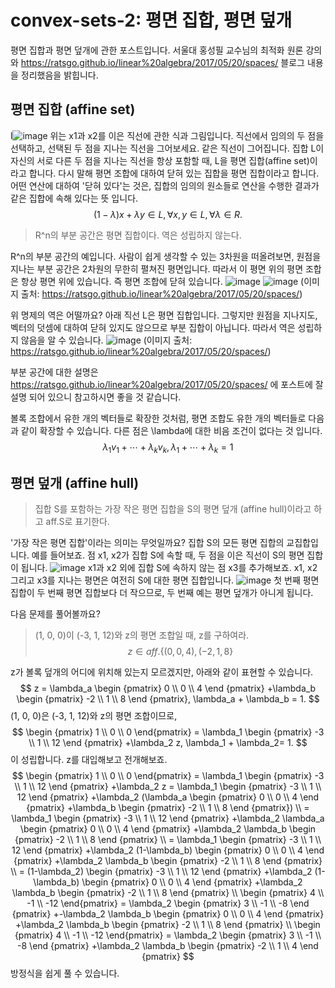 # convex-sets-2: 평면 집합, 평면 덮개
평면 집합과 평면 덮개에 관한 포스트입니다. 서울대 홍성필 교수님의 최적화 원론 강의와 https://ratsgo.github.io/linear%20algebra/2017/05/20/spaces/ 블로그 내용을 정리했음을 밝힙니다.
## 평면 집합 (affine set)
l![image](https://user-images.githubusercontent.com/11609881/111723665-43013280-88a7-11eb-93f6-2cf77daab4f4.png)
위는 x1과 x2를 이은 직선에 관한 식과 그림입니다. 직선에서 임의의 두 점을 선택하고, 선택된 두 점을 지나는 직선을 그어보세요. 같은 직선이 그어집니다.
집합 L이 자신의 서로 다른 두 점을 지나는 직선을 항상 포함할 때, L을 평면 집합(affine set)이라고 합니다. 다시 말해 평면 조합에 대하여 닫혀 있는 집합을 평면 집합이라고 합니다. 어떤 연산에 대하여 '닫혀 있다'는 것은, 집합의 임의의 원소들로 연산을 수행한 결과가 같은 집합에 속해 있다는 뜻 입니다.
$$
(1-\lambda)x + \lambda y \in L, \forall x, y \in L, \forall \lambda \in R.
$$

> R^n의 부분 공간은 평면 집합이다. 역은 성립하지 않는다.

R^n의 부분 공간의 예입니다. 사람이 쉽게 생각할 수 있는 3차원을 떠올려보면, 원점을 지나는 부분 공간은 2차원의 무한히 펼쳐진 평면입니다. 따라서 이 평면 위의 평면 조합은 항상 평면 위에 있습니다. 즉 평면 조합에 닫혀 있습니다.
![image](https://user-images.githubusercontent.com/11609881/111732585-266df600-88b9-11eb-89c5-2b8a92f9a222.png)
![image](https://user-images.githubusercontent.com/11609881/111732660-574e2b00-88b9-11eb-91d0-016e0954a12e.png)
(이미지 출처: https://ratsgo.github.io/linear%20algebra/2017/05/20/spaces/)

위 명제의 역은 어떨까요? 아래 직선 L은 평면 집합입니다. 그렇지만 원점을 지나지도, 벡터의 덧셈에 대하여 닫혀 있지도 않으므로 부분 집합이 아닙니다. 따라서 역은 성립하지 않음을 알 수 있습니다.
![image](https://user-images.githubusercontent.com/11609881/111732682-659c4700-88b9-11eb-82be-1d3950e3bbb3.png)
(이미지 출처: https://ratsgo.github.io/linear%20algebra/2017/05/20/spaces/)

부분 공간에 대한 설명은 https://ratsgo.github.io/linear%20algebra/2017/05/20/spaces/ 에 포스트에 잘 설명 되어 있으니 참고하시면 좋을 것 같습니다.

볼록 조합에서 유한 개의 벡터들로 확장한 것처럼, 평면 조합도 유한 개의 벡터들로 다음과 같이 확장할 수 있습니다. 다른 점은 \lambda에 대한 비음 조건이 없다는 것 입니다.
$$
\lambda_1 v_1+\cdots+\lambda_k v_k, \lambda_1+\cdots+\lambda_k=1
$$

## 평면 덮개 (affine hull)
> 집합 S를 포함하는 가장 작은 평면 집합을 S의 평면 덮개 (affine hull)이라고 하고 aff.S로 표기한다.

'가장 작은 평면 집합'이라는 의미는 무엇일까요? 집합 S의 모든 평면 집합의 교집합입니다. 예를 들어보죠. 점 x1, x2가 집합 S에 속할 때, 두 점을 이은 직선이 S의 평면 집합이 됩니다.
![image](https://user-images.githubusercontent.com/11609881/111723665-43013280-88a7-11eb-93f6-2cf77daab4f4.png)
x1과 x2 외에 집합 S에 속하지 않는 점 x3를 추가해보죠. x1, x2 그리고 x3를 지나는 평면은 여전히 S에 대한 평면 집합입니다.
![image](https://user-images.githubusercontent.com/11609881/111733782-02f87a80-88bc-11eb-8542-ec711951974c.png)
첫 번째 평면 집합이 두 번째 평면 집합보다 더 작으므로, 두 번째 예는 평면 덮개가 아니게 됩니다.

다음 문제를 풀어볼까요?
> (1, 0, 0)이 (-3, 1, 12)와 z의 평면 조합일 때, z를 구하여라.
$$
z \in aff.\{(0,0,4), (-2,1,8\}
$$

z가 볼록 덮개의 어디에 위치해 있는지 모르겠지만, 아래와 같이 표현할 수 있습니다.
$$
z
= \lambda_a \begin {pmatrix} 0 \\ 0 \\ 4 \end {pmatrix}
+\lambda_b \begin {pmatrix} -2 \\ 1 \\ 8 \end {pmatrix},
\lambda_a + \lambda_b = 1.
$$
(1, 0, 0)은 (-3, 1, 12)와 z의 평면 조합이므로,
$$
\begin {pmatrix} 1 \\ 0 \\ 0  \end{pmatrix}
= \lambda_1 \begin {pmatrix} -3 \\ 1 \\ 12 \end {pmatrix} 
+\lambda_2 z,
\lambda_1 + \lambda_2= 1.
$$
이 성립합니다. z를 대입해보고 전개해보죠.
$$
\begin {pmatrix} 1 \\ 0 \\ 0  \end{pmatrix}
= \lambda_1 \begin {pmatrix} -3 \\ 1 \\ 12 \end {pmatrix} 
+\lambda_2 z
= \lambda_1 \begin {pmatrix} -3 \\ 1 \\ 12 \end {pmatrix} 
+\lambda_2 (\lambda_a \begin {pmatrix} 0 \\ 0 \\ 4 \end {pmatrix}
+\lambda_b \begin {pmatrix} -2 \\ 1 \\ 8 \end {pmatrix})
\\
= \lambda_1 \begin {pmatrix} -3 \\ 1 \\ 12 \end {pmatrix} 
+\lambda_2 \lambda_a \begin {pmatrix} 0 \\ 0 \\ 4 \end {pmatrix}
+\lambda_2 \lambda_b \begin {pmatrix} -2 \\ 1 \\ 8 \end {pmatrix}
\\
= \lambda_1 \begin {pmatrix} -3 \\ 1 \\ 12 \end {pmatrix} 
+\lambda_2 (1-\lambda_b) \begin {pmatrix} 0 \\ 0 \\ 4 \end {pmatrix}
+\lambda_2 \lambda_b \begin {pmatrix} -2 \\ 1 \\ 8 \end {pmatrix}
\\
= (1-\lambda_2) \begin {pmatrix} -3 \\ 1 \\ 12 \end {pmatrix} 
+\lambda_2 (1-\lambda_b) \begin {pmatrix} 0 \\ 0 \\ 4 \end {pmatrix}
+\lambda_2 \lambda_b \begin {pmatrix} -2 \\ 1 \\ 8 \end {pmatrix}
\\
\begin {pmatrix} 4 \\ -1 \\ -12  \end{pmatrix}
= \lambda_2 \begin {pmatrix} 3 \\ -1 \\ -8 \end {pmatrix} 
+-\lambda_2 \lambda_b \begin {pmatrix} 0 \\ 0 \\ 4 \end {pmatrix}
+\lambda_2 \lambda_b \begin {pmatrix} -2 \\ 1 \\ 8 \end {pmatrix}
\\
\begin {pmatrix} 4 \\ -1 \\ -12  \end{pmatrix}
= \lambda_2 \begin {pmatrix} 3 \\ -1 \\ -8 \end {pmatrix} 
+\lambda_2 \lambda_b \begin {pmatrix} -2 \\ 1 \\ 4 \end {pmatrix}
$$
방정식을 쉽게 풀 수 있습니다.
<!--stackedit_data:
eyJoaXN0b3J5IjpbLTExMTgzMzY5MjIsMjU1NzQzNzg2LC0yMD
AzNDUzMzcwLC0xNDEwMjU0NjgsLTY2NjQ3NzA0MiwyMDY5MzA2
NDcyLC00ODY1Mzk3ODgsLTE3ODE5NjY0NjEsMTA3NTc2NTY1NC
wyMDQzMzgwMjQyXX0=
-->